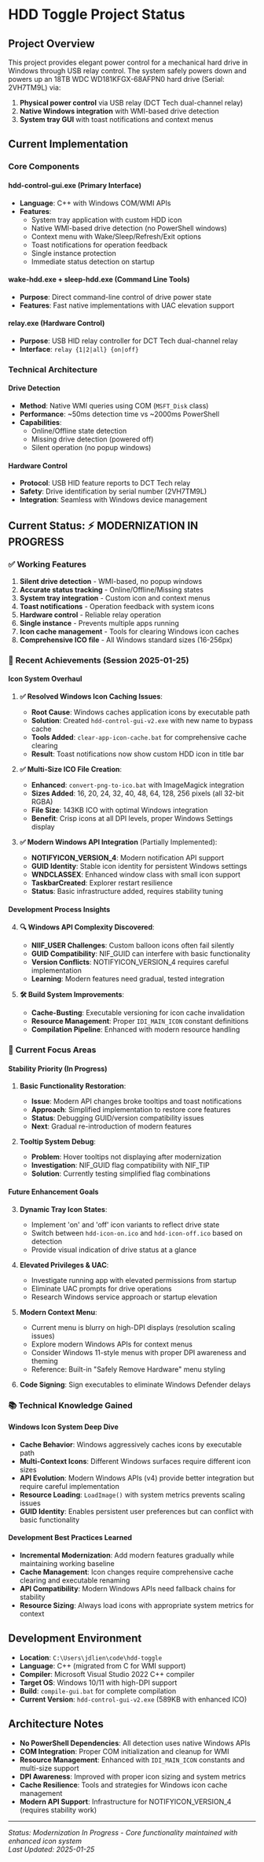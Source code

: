 # HDD Toggle Project Status

## Project Overview
This project provides elegant power control for a mechanical hard drive in Windows through USB relay control. The system safely powers down and powers up an 18TB WDC WD181KFGX-68AFPN0 hard drive (Serial: 2VH7TM9L) via:

1. **Physical power control** via USB relay (DCT Tech dual-channel relay)
2. **Native Windows integration** with WMI-based drive detection
3. **System tray GUI** with toast notifications and context menus

## Current Implementation

### Core Components

#### **hdd-control-gui.exe** (Primary Interface)
- **Language**: C++ with Windows COM/WMI APIs
- **Features**:
  - System tray application with custom HDD icon
  - Native WMI-based drive detection (no PowerShell windows)
  - Context menu with Wake/Sleep/Refresh/Exit options
  - Toast notifications for operation feedback
  - Single instance protection
  - Immediate status detection on startup

#### **wake-hdd.exe** + **sleep-hdd.exe** (Command Line Tools)
- **Purpose**: Direct command-line control of drive power state
- **Features**: Fast native implementations with UAC elevation support

#### **relay.exe** (Hardware Control)
- **Purpose**: USB HID relay controller for DCT Tech dual-channel relay
- **Interface**: `relay {1|2|all} {on|off}`

### Technical Architecture

#### Drive Detection
- **Method**: Native WMI queries using COM (`MSFT_Disk` class)
- **Performance**: ~50ms detection time vs ~2000ms PowerShell
- **Capabilities**: 
  - Online/Offline state detection
  - Missing drive detection (powered off)
  - Silent operation (no popup windows)

#### Hardware Control  
- **Protocol**: USB HID feature reports to DCT Tech relay
- **Safety**: Drive identification by serial number (2VH7TM9L)
- **Integration**: Seamless with Windows device management

## Current Status: ⚡ **MODERNIZATION IN PROGRESS**

### ✅ Working Features
1. **Silent drive detection** - WMI-based, no popup windows
2. **Accurate status tracking** - Online/Offline/Missing states  
3. **System tray integration** - Custom icon and context menus
4. **Toast notifications** - Operation feedback with system icons
5. **Hardware control** - Reliable relay operation
6. **Single instance** - Prevents multiple apps running
7. **Icon cache management** - Tools for clearing Windows icon caches
8. **Comprehensive ICO file** - All Windows standard sizes (16-256px)

### 🎯 **Recent Achievements (Session 2025-01-25)**

#### **Icon System Overhaul**
1. **✅ Resolved Windows Icon Caching Issues**:
   - **Root Cause**: Windows caches application icons by executable path
   - **Solution**: Created `hdd-control-gui-v2.exe` with new name to bypass cache
   - **Tools Added**: `clear-app-icon-cache.bat` for comprehensive cache clearing
   - **Result**: Toast notifications now show custom HDD icon in title bar

2. **✅ Multi-Size ICO File Creation**:
   - **Enhanced**: `convert-png-to-ico.bat` with ImageMagick integration
   - **Sizes Added**: 16, 20, 24, 32, 40, 48, 64, 128, 256 pixels (all 32-bit RGBA)
   - **File Size**: 143KB ICO with optimal Windows integration
   - **Benefit**: Crisp icons at all DPI levels, proper Windows Settings display

3. **✅ Modern Windows API Integration** (Partially Implemented):
   - **NOTIFYICON_VERSION_4**: Modern notification API support
   - **GUID Identity**: Stable icon identity for persistent Windows settings  
   - **WNDCLASSEX**: Enhanced window class with small icon support
   - **TaskbarCreated**: Explorer restart resilience
   - **Status**: Basic infrastructure added, requires stability tuning

#### **Development Process Insights**
4. **🔍 Windows API Complexity Discovered**:
   - **NIIF_USER Challenges**: Custom balloon icons often fail silently
   - **GUID Compatibility**: NIF_GUID can interfere with basic functionality
   - **Version Conflicts**: NOTIFYICON_VERSION_4 requires careful implementation
   - **Learning**: Modern features need gradual, tested integration

5. **🛠️ Build System Improvements**:
   - **Cache-Busting**: Executable versioning for icon cache invalidation
   - **Resource Management**: Proper `IDI_MAIN_ICON` constant definitions
   - **Compilation Pipeline**: Enhanced with modern resource handling

### 🔧 **Current Focus Areas**

#### **Stability Priority (In Progress)**
1. **Basic Functionality Restoration**:
   - **Issue**: Modern API changes broke tooltips and toast notifications
   - **Approach**: Simplified implementation to restore core features
   - **Status**: Debugging GUID/version compatibility issues
   - **Next**: Gradual re-introduction of modern features

2. **Tooltip System Debug**:
   - **Problem**: Hover tooltips not displaying after modernization
   - **Investigation**: NIF_GUID flag compatibility with NIF_TIP
   - **Solution**: Currently testing simplified flag combinations

#### **Future Enhancement Goals** 
3. **Dynamic Tray Icon States**:
   - Implement 'on' and 'off' icon variants to reflect drive state
   - Switch between `hdd-icon-on.ico` and `hdd-icon-off.ico` based on detection
   - Provide visual indication of drive status at a glance

4. **Elevated Privileges & UAC**:
   - Investigate running app with elevated permissions from startup
   - Eliminate UAC prompts for drive operations
   - Research Windows service approach or startup elevation

5. **Modern Context Menu**:
   - Current menu is blurry on high-DPI displays (resolution scaling issues)
   - Explore modern Windows APIs for context menus
   - Consider Windows 11-style menus with proper DPI awareness and theming
   - Reference: Built-in "Safely Remove Hardware" menu styling

6. **Code Signing**: Sign executables to eliminate Windows Defender delays

### 📚 **Technical Knowledge Gained**

#### **Windows Icon System Deep Dive**
- **Cache Behavior**: Windows aggressively caches icons by executable path
- **Multi-Context Icons**: Different Windows surfaces require different icon sizes
- **API Evolution**: Modern Windows APIs (v4) provide better integration but require careful implementation
- **Resource Loading**: `LoadImage()` with system metrics prevents scaling issues
- **GUID Identity**: Enables persistent user preferences but can conflict with basic functionality

#### **Development Best Practices Learned**
- **Incremental Modernization**: Add modern features gradually while maintaining working baseline
- **Cache Management**: Icon changes require comprehensive cache clearing and executable renaming
- **API Compatibility**: Modern Windows APIs need fallback chains for stability
- **Resource Sizing**: Always load icons with appropriate system metrics for context

## Development Environment
- **Location**: `C:\Users\jdlien\code\hdd-toggle`
- **Language**: C++ (migrated from C for WMI support)
- **Compiler**: Microsoft Visual Studio 2022 C++ compiler
- **Target OS**: Windows 10/11 with high-DPI support
- **Build**: `compile-gui.bat` for complete compilation
- **Current Version**: `hdd-control-gui-v2.exe` (589KB with enhanced ICO)

## Architecture Notes
- **No PowerShell Dependencies**: All detection uses native Windows APIs
- **COM Integration**: Proper COM initialization and cleanup for WMI
- **Resource Management**: Enhanced with `IDI_MAIN_ICON` constants and multi-size support
- **DPI Awareness**: Improved with proper icon sizing and system metrics
- **Cache Resilience**: Tools and strategies for Windows icon cache management
- **Modern API Support**: Infrastructure for NOTIFYICON_VERSION_4 (requires stability work)

---
*Status: Modernization In Progress - Core functionality maintained with enhanced icon system*  
*Last Updated: 2025-01-25*